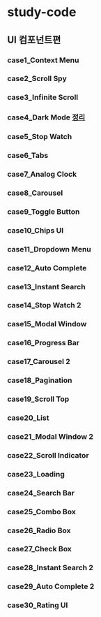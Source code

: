 # study-code
## UI 컴포넌트편
### case1_Context Menu
### case2_Scroll Spy
### case3_Infinite Scroll
### case4_Dark Mode <a href='https://github.com/hyo814/study-code/blob/main/case04/darkmode.md'>정리</a>
### case5_Stop Watch
### case6_Tabs
### case7_Analog Clock
### case8_Carousel
### case9_Toggle Button
### case10_Chips UI
### case11_Dropdown Menu
### case12_Auto Complete
### case13_Instant Search
### case14_Stop Watch 2
### case15_Modal Window
### case16_Progress Bar
### case17_Carousel 2
### case18_Pagination
### case19_Scroll Top
### case20_List
### case21_Modal Window 2
### case22_Scroll Indicator
### case23_Loading
### case24_Search Bar
### case25_Combo Box
### case26_Radio Box
### case27_Check Box
### case28_Instant Search 2
### case29_Auto Complete 2
### case30_Rating UI

